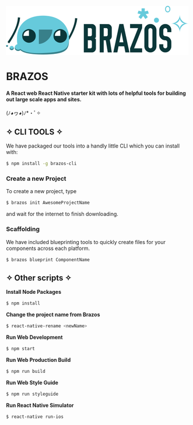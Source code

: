 ![Brazos](https://github.com/mutualmobile/Brazos/raw/master/brazos.png)

# BRAZOS
#### A React web React Native starter kit with lots of helpful tools for building out large scale apps and sites. 

(ﾉ◕ヮ◕)ﾉ*・ﾟ✧

## ✧ CLI TOOLS ✧
We have packaged our tools into a handly little CLI which you can install with:
```bash
$ npm install -g brazos-cli
```
### Create a new Project
To create a new project, type 
```bash
$ brazos init AwesomeProjectName
```
and wait for the internet to finish downloading.

### Scaffolding
We have included blueprinting tools to quickly create files for your components across each platform.
```bash
$ brazos blueprint ComponentName
```


## ✧ Other scripts ✧

__Install Node Packages__
```bash
$ npm install
```

__Change the project name from Brazos__
```bash
$ react-native-rename <newName>
```

__Run Web Development__
```bash
$ npm start
```

__Run Web Production Build__
```bash
$ npm run build
```

__Run Web Style Guide__
```bash
$ npm run styleguide
```

__Run React Native Simulator__
```bash
$ react-native run-ios
```